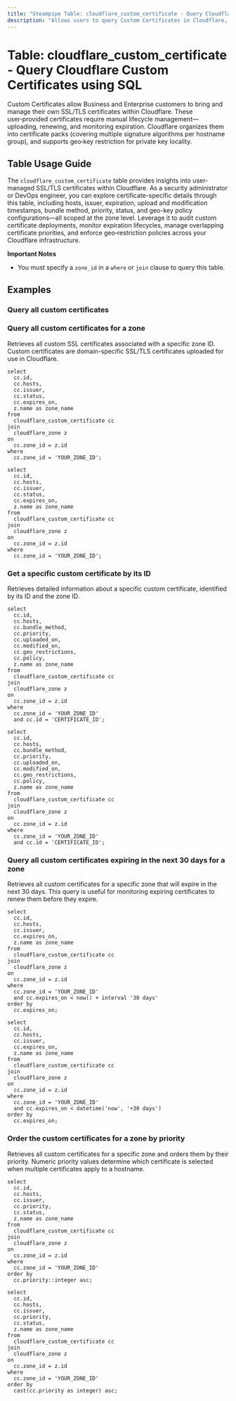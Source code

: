 ```yaml
---
title: "Steampipe Table: cloudflare_custom_certificate - Query Cloudflare Custom Certificates using SQL"
description: "Allows users to query Custom Certificates in Cloudflare, offering visibility into user-managed SSL/TLS certificates for Business and Enterprise plans, covering details such as hosts, issuer, expiration, upload and modification timestamps, bundle method, priority, status, and geo-key policies at the zone level."
---
```


# Table: cloudflare_custom_certificate - Query Cloudflare Custom Certificates using SQL

Custom Certificates allow Business and Enterprise customers to bring and manage their own SSL/TLS certificates within Cloudflare. These user‑provided certificates require manual lifecycle management—uploading, renewing, and monitoring expiration. Cloudflare organizes them into certificate packs (covering multiple signature algorithms per hostname group), and supports geo‑key restriction for private key locality.

## Table Usage Guide

The `cloudflare_custom_certificate` table provides insights into user-managed SSL/TLS certificates within Cloudflare. As a security administrator or DevOps engineer, you can explore certificate-specific details through this table, including hosts, issuer, expiration, upload and modification timestamps, bundle method, priority, status, and geo-key policy configurations—all scoped at the zone level. Leverage it to audit custom certificate deployments, monitor expiration lifecycles, manage overlapping certificate priorities, and enforce geo‑restriction policies across your Cloudflare infrastructure.

**Important Notes**
- You must specify a `zone_id` in a `where` or `join` clause to query this table.

## Examples

### Query all custom certificates

### Query all custom certificates for a zone
Retrieves all custom SSL certificates associated with a specific zone ID. Custom certificates are domain-specific SSL/TLS certificates uploaded for use in Cloudflare.

```sql+postgres
select
  cc.id,
  cc.hosts,
  cc.issuer,
  cc.status,
  cc.expires_on,
  z.name as zone_name
from
  cloudflare_custom_certificate cc
join
  cloudflare_zone z
on
  cc.zone_id = z.id
where
  cc.zone_id = 'YOUR_ZONE_ID';
```

```sql+sqlite
select
  cc.id,
  cc.hosts,
  cc.issuer,
  cc.status,
  cc.expires_on,
  z.name as zone_name
from
  cloudflare_custom_certificate cc
join
  cloudflare_zone z
on
  cc.zone_id = z.id
where
  cc.zone_id = 'YOUR_ZONE_ID';
```

### Get a specific custom certificate by its ID
Retrieves detailed information about a specific custom certificate, identified by its ID and the zone ID.

```sql+postgres
select
  cc.id,
  cc.hosts,
  cc.bundle_method,
  cc.priority,
  cc.uploaded_on,
  cc.modified_on,
  cc.geo_restrictions,
  cc.policy,
  z.name as zone_name
from
  cloudflare_custom_certificate cc
join
  cloudflare_zone z
on
  cc.zone_id = z.id
where
  cc.zone_id = 'YOUR_ZONE_ID'
  and cc.id = 'CERTIFICATE_ID';
```

```sql+sqlite
select
  cc.id,
  cc.hosts,
  cc.bundle_method,
  cc.priority,
  cc.uploaded_on,
  cc.modified_on,
  cc.geo_restrictions,
  cc.policy,
  z.name as zone_name
from
  cloudflare_custom_certificate cc
join
  cloudflare_zone z
on
  cc.zone_id = z.id
where
  cc.zone_id = 'YOUR_ZONE_ID'
  and cc.id = 'CERTIFICATE_ID';
```

### Query all custom certificates expiring in the next 30 days for a zone
Retrieves all custom certificates for a specific zone that will expire in the next 30 days. This query is useful for monitoring expiring certificates to renew them before they expire.

```sql+postgres
select
  cc.id,
  cc.hosts,
  cc.issuer,
  cc.expires_on,
  z.name as zone_name
from
  cloudflare_custom_certificate cc
join
  cloudflare_zone z
on
  cc.zone_id = z.id
where
  cc.zone_id = 'YOUR_ZONE_ID'
  and cc.expires_on < now() + interval '30 days'
order by
  cc.expires_on;
```

```sql+sqlite
select
  cc.id,
  cc.hosts,
  cc.issuer,
  cc.expires_on,
  z.name as zone_name
from
  cloudflare_custom_certificate cc
join
  cloudflare_zone z
on
  cc.zone_id = z.id
where
  cc.zone_id = 'YOUR_ZONE_ID'
  and cc.expires_on < datetime('now', '+30 days')
order by
  cc.expires_on;
```

### Order the custom certificates for a zone by priority
Retrieves all custom certificates for a specific zone and orders them by their priority. Numeric priority values determine which certificate is selected when multiple certificates apply to a hostname.

```sql+postgres
select
  cc.id,
  cc.hosts,
  cc.issuer,
  cc.priority,
  cc.status,
  z.name as zone_name
from
  cloudflare_custom_certificate cc
join
  cloudflare_zone z
on
  cc.zone_id = z.id
where
  cc.zone_id = 'YOUR_ZONE_ID'
order by
  cc.priority::integer asc;
```

```sql+sqlite
select
  cc.id,
  cc.hosts,
  cc.issuer,
  cc.priority,
  cc.status,
  z.name as zone_name
from
  cloudflare_custom_certificate cc
join
  cloudflare_zone z
on
  cc.zone_id = z.id
where
  cc.zone_id = 'YOUR_ZONE_ID'
order by
  cast(cc.priority as integer) asc;
```